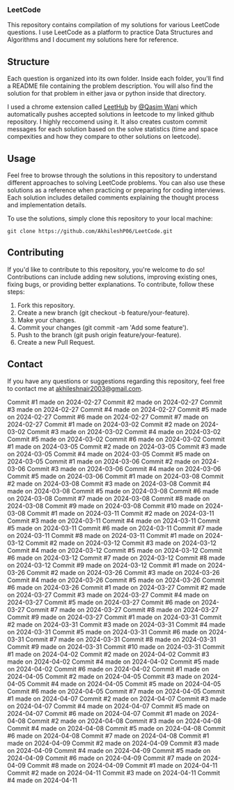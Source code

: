 
### LeetCode

This repository contains compilation of my solutions for various LeetCode questions. I use LeetCode as a platform to practice Data Structures and Algorithms  and I document my solutions here for reference.


## Structure
Each question is organized into its own folder. Inside each folder, you'll find a README file containing the problem description. You will also find the solution for that problem in either java or python inside that directory.

I used a chrome extension called [LeetHub](https://chromewebstore.google.com/detail/leethub/aciombdipochlnkbpcbgdpjffcfdbggi) by  [@Qasim Wani](https://github.com/QasimWani) which automatically pushes accepted solutions in leetcode to my linked github repository. I highly reccomend using it. It also creates custom commit messages for each solution based on the solve statistics (time and space compexities and how they compare to other solutions on leetcode).
## Usage

Feel free to browse through the solutions in this repository to understand different approaches to solving LeetCode problems. You can also use these solutions as a reference when practicing or preparing for coding interviews. Each solution includes detailed comments explaining the thought process and implementation details.

To use the solutions, simply clone this repository to your local machine:

```git clone https://github.com/AkhileshP06/LeetCode.git```

## Contributing

If you'd like to contribute to this repository, you're welcome to do so! Contributions can include adding new solutions, improving existing ones, fixing bugs, or providing better explanations. To contribute, follow these steps:

1. Fork this repository.
2. Create a new branch (git checkout -b feature/your-feature).
3. Make your changes.
4. Commit your changes (git commit -am 'Add some feature').
5. Push to the branch (git push origin feature/your-feature).
6. Create a new Pull Request.

## Contact
If you have any questions or suggestions regarding this repository, feel free to contact me at akhileshnair2003@gmail.com.

Commit #1 made on 2024-02-27
Commit #2 made on 2024-02-27
Commit #3 made on 2024-02-27
Commit #4 made on 2024-02-27
Commit #5 made on 2024-02-27
Commit #6 made on 2024-02-27
Commit #7 made on 2024-02-27
Commit #1 made on 2024-03-02
Commit #2 made on 2024-03-02
Commit #3 made on 2024-03-02
Commit #4 made on 2024-03-02
Commit #5 made on 2024-03-02
Commit #6 made on 2024-03-02
Commit #1 made on 2024-03-05
Commit #2 made on 2024-03-05
Commit #3 made on 2024-03-05
Commit #4 made on 2024-03-05
Commit #5 made on 2024-03-05
Commit #1 made on 2024-03-06
Commit #2 made on 2024-03-06
Commit #3 made on 2024-03-06
Commit #4 made on 2024-03-06
Commit #5 made on 2024-03-06
Commit #1 made on 2024-03-08
Commit #2 made on 2024-03-08
Commit #3 made on 2024-03-08
Commit #4 made on 2024-03-08
Commit #5 made on 2024-03-08
Commit #6 made on 2024-03-08
Commit #7 made on 2024-03-08
Commit #8 made on 2024-03-08
Commit #9 made on 2024-03-08
Commit #10 made on 2024-03-08
Commit #1 made on 2024-03-11
Commit #2 made on 2024-03-11
Commit #3 made on 2024-03-11
Commit #4 made on 2024-03-11
Commit #5 made on 2024-03-11
Commit #6 made on 2024-03-11
Commit #7 made on 2024-03-11
Commit #8 made on 2024-03-11
Commit #1 made on 2024-03-12
Commit #2 made on 2024-03-12
Commit #3 made on 2024-03-12
Commit #4 made on 2024-03-12
Commit #5 made on 2024-03-12
Commit #6 made on 2024-03-12
Commit #7 made on 2024-03-12
Commit #8 made on 2024-03-12
Commit #9 made on 2024-03-12
Commit #1 made on 2024-03-26
Commit #2 made on 2024-03-26
Commit #3 made on 2024-03-26
Commit #4 made on 2024-03-26
Commit #5 made on 2024-03-26
Commit #6 made on 2024-03-26
Commit #1 made on 2024-03-27
Commit #2 made on 2024-03-27
Commit #3 made on 2024-03-27
Commit #4 made on 2024-03-27
Commit #5 made on 2024-03-27
Commit #6 made on 2024-03-27
Commit #7 made on 2024-03-27
Commit #8 made on 2024-03-27
Commit #9 made on 2024-03-27
Commit #1 made on 2024-03-31
Commit #2 made on 2024-03-31
Commit #3 made on 2024-03-31
Commit #4 made on 2024-03-31
Commit #5 made on 2024-03-31
Commit #6 made on 2024-03-31
Commit #7 made on 2024-03-31
Commit #8 made on 2024-03-31
Commit #9 made on 2024-03-31
Commit #10 made on 2024-03-31
Commit #1 made on 2024-04-02
Commit #2 made on 2024-04-02
Commit #3 made on 2024-04-02
Commit #4 made on 2024-04-02
Commit #5 made on 2024-04-02
Commit #6 made on 2024-04-02
Commit #1 made on 2024-04-05
Commit #2 made on 2024-04-05
Commit #3 made on 2024-04-05
Commit #4 made on 2024-04-05
Commit #5 made on 2024-04-05
Commit #6 made on 2024-04-05
Commit #7 made on 2024-04-05
Commit #1 made on 2024-04-07
Commit #2 made on 2024-04-07
Commit #3 made on 2024-04-07
Commit #4 made on 2024-04-07
Commit #5 made on 2024-04-07
Commit #6 made on 2024-04-07
Commit #1 made on 2024-04-08
Commit #2 made on 2024-04-08
Commit #3 made on 2024-04-08
Commit #4 made on 2024-04-08
Commit #5 made on 2024-04-08
Commit #6 made on 2024-04-08
Commit #7 made on 2024-04-08
Commit #1 made on 2024-04-09
Commit #2 made on 2024-04-09
Commit #3 made on 2024-04-09
Commit #4 made on 2024-04-09
Commit #5 made on 2024-04-09
Commit #6 made on 2024-04-09
Commit #7 made on 2024-04-09
Commit #8 made on 2024-04-09
Commit #1 made on 2024-04-11
Commit #2 made on 2024-04-11
Commit #3 made on 2024-04-11
Commit #4 made on 2024-04-11
